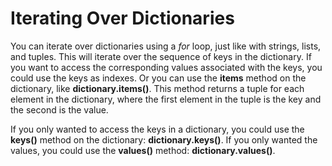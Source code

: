 # Iterating Over Dictionaries

You can iterate over dictionaries using a *for* loop, just like with strings, lists, and tuples. This will iterate over the sequence of keys in the dictionary. If you want to access the corresponding values associated with the keys, you could use the keys as indexes. Or you can use the **items** method on the dictionary, like **dictionary.items()**. This method returns a tuple for each element in the dictionary, where the first element in the tuple is the key and the second is the value.

If you only wanted to access the keys in a dictionary, you could use the **keys()** method on the dictionary: **dictionary.keys()**. If you only wanted the values, you could use the **values()** method: **dictionary.values()**.